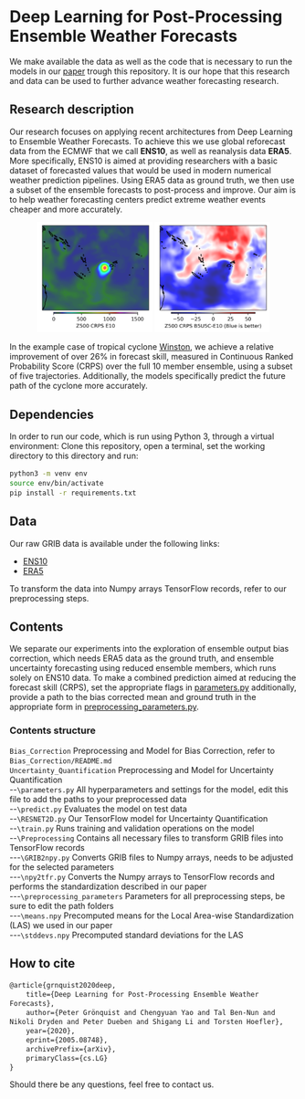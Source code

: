 # Deep Learning for Post-Processing Ensemble Weather Forecasts 
 
We make available the data as well as the code that is necessary to run the models in our [paper](https://arxiv.org/abs/2005.08748) trough this repository. It is our hope that this research and data can be used to further advance weather forecasting research.

## Research description

Our research focuses on applying recent architectures from Deep Learning to Ensemble Weather Forecasts. To achieve this we use global reforecast data from the ECMWF that we call **ENS10**, as well as reanalysis data **ERA5**. More specifically, ENS10 is aimed at providing researchers with a basic dataset of forecasted values that would be used in modern numerical weather prediction pipelines. Using ERA5 data as ground truth, we then use a subset of the ensemble forecasts to post-process and improve. Our aim is to help weather forecasting centers predict extreme weather events cheaper and more accurately. 

<p align="center">
<img width="40%" src="/report/G_Winston_E10_step1.png">
<img width="40%" src="/report/G_Winston_B5U5C-E10_step1.png">
</p>

In the example case of tropical cyclone [Winston](https://en.wikipedia.org/wiki/Cyclone_Winston), we achieve a relative improvement of over 26% in forecast skill, measured in Continuous Ranked Probability Score (CRPS) over the full 10 member ensemble, using a subset of five trajectories. Additionally, the models specifically predict the future path of the cyclone more accurately. 

## Dependencies
In order to run our code, which is run using Python 3, through a virtual environment: Clone this repository, open a terminal, set the working directory to this directory and run:
```bash
python3 -m venv env
source env/bin/activate
pip install -r requirements.txt
```

## Data
Our raw GRIB data is available under the following links:
- [ENS10](https://confluence.ecmwf.int/display/UDOC/ECMWF+ENS+for+Machine+Learning+%28ENS4ML%29+Dataset)
- [ERA5](https://cds.climate.copernicus.eu/cdsapp#!/dataset/reanalysis-era5-pressure-levels?tab=form)

To transform the data into Numpy arrays TensorFlow records, refer to our preprocessing steps.

## Contents

We separate our experiments into the exploration of ensemble output bias correction, which needs ERA5 data as the ground truth, and ensemble uncertainty forecasting using reduced ensemble members, which runs solely on ENS10 data.
To make a combined prediction aimed at reducing the forecast skill (CRPS), set the appropriate flags in [parameters.py](Uncertainty_Quantification\parameters.py) additionally, provide a path to the bias corrected mean and ground truth in the appropriate form in [preprocessing_parameters.py](Uncertainty_Quantification\PreProcessing\preprocessing_parameters.py).

### Contents structure
`Bias_Correction` Preprocessing and Model for Bias Correction, refer to `Bias_Correction/README.md`  
`Uncertainty_Quantification` Preprocessing and Model for Uncertainty Quantification  
--`\parameters.py` All hyperparameters and settings for the model, edit this file to add the paths to your preprocessed data  
--`\predict.py` Evaluates the model on test data  
--`\RESNET2D.py` Our TensorFlow model for Uncertainty Quantification  
--`\train.py` Runs training and validation operations on the model  
--`\Preprocessing` Contains all necessary files to transform GRIB files into TensorFlow records  
---`\GRIB2npy.py` Converts GRIB files to Numpy arrays, needs to be adjusted for the selected parameters  
---`\npy2tfr.py` Converts the Numpy arrays to TensorFlow records and performs the standardization described in our paper  
---`\preprocessing_parameters` Parameters for all preprocessing steps, be sure to edit the path folders  
---`\means.npy` Precomputed means for the Local Area-wise Standardization (LAS) we used in our paper  
---`\stddevs.npy` Precomputed standard deviations for the LAS  

## How to cite
```
@article{grnquist2020deep,
    title={Deep Learning for Post-Processing Ensemble Weather Forecasts},
    author={Peter Grönquist and Chengyuan Yao and Tal Ben-Nun and Nikoli Dryden and Peter Dueben and Shigang Li and Torsten Hoefler},
    year={2020},
    eprint={2005.08748},
    archivePrefix={arXiv},
    primaryClass={cs.LG}
}
```
Should there be any questions, feel free to contact us.


